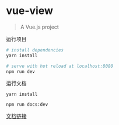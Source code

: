 # vue-view

> A Vue.js project

运行项目

``` bash
# install dependencies
yarn install

# serve with hot reload at localhost:8080
npm run dev
```

运行文档

```
yarn install

npm run docs:dev
```
[文档链接](https://qfstudy.github.io/vivue-build-vuepress/)
